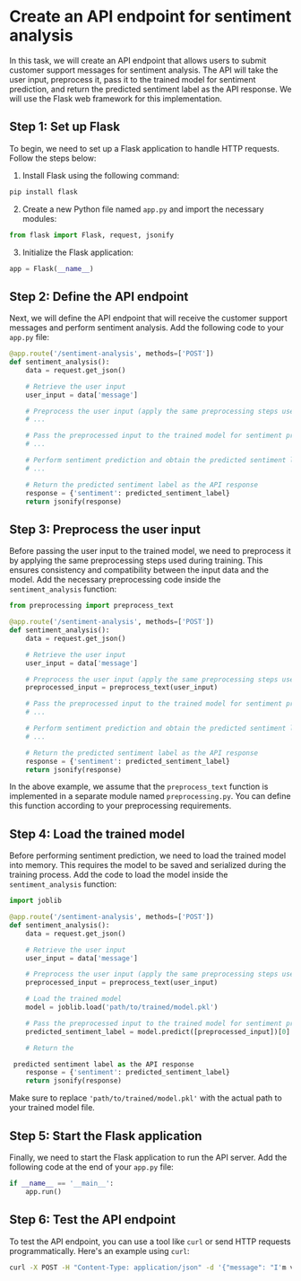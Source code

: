 
#  Create an API endpoint for sentiment analysis

In this task, we will create an API endpoint that allows users to submit customer support messages for sentiment analysis. The API will take the user input, preprocess it, pass it to the trained model for sentiment prediction, and return the predicted sentiment label as the API response. We will use the Flask web framework for this implementation.

## Step 1: Set up Flask

To begin, we need to set up a Flask application to handle HTTP requests. Follow the steps below:

1. Install Flask using the following command:
```python
pip install flask
```

2. Create a new Python file named `app.py` and import the necessary modules:
```python
from flask import Flask, request, jsonify
```

3. Initialize the Flask application:
```python
app = Flask(__name__)
```

## Step 2: Define the API endpoint

Next, we will define the API endpoint that will receive the customer support messages and perform sentiment analysis. Add the following code to your `app.py` file:

```python
@app.route('/sentiment-analysis', methods=['POST'])
def sentiment_analysis():
    data = request.get_json()

    # Retrieve the user input
    user_input = data['message']

    # Preprocess the user input (apply the same preprocessing steps used during training)
    # ...

    # Pass the preprocessed input to the trained model for sentiment prediction
    # ...

    # Perform sentiment prediction and obtain the predicted sentiment label
    # ...

    # Return the predicted sentiment label as the API response
    response = {'sentiment': predicted_sentiment_label}
    return jsonify(response)
```

## Step 3: Preprocess the user input

Before passing the user input to the trained model, we need to preprocess it by applying the same preprocessing steps used during training. This ensures consistency and compatibility between the input data and the model. Add the necessary preprocessing code inside the `sentiment_analysis` function:

```python
from preprocessing import preprocess_text

@app.route('/sentiment-analysis', methods=['POST'])
def sentiment_analysis():
    data = request.get_json()

    # Retrieve the user input
    user_input = data['message']

    # Preprocess the user input (apply the same preprocessing steps used during training)
    preprocessed_input = preprocess_text(user_input)

    # Pass the preprocessed input to the trained model for sentiment prediction
    # ...

    # Perform sentiment prediction and obtain the predicted sentiment label
    # ...

    # Return the predicted sentiment label as the API response
    response = {'sentiment': predicted_sentiment_label}
    return jsonify(response)
```

In the above example, we assume that the `preprocess_text` function is implemented in a separate module named `preprocessing.py`. You can define this function according to your preprocessing requirements.

## Step 4: Load the trained model

Before performing sentiment prediction, we need to load the trained model into memory. This requires the model to be saved and serialized during the training process. Add the code to load the model inside the `sentiment_analysis` function:

```python
import joblib

@app.route('/sentiment-analysis', methods=['POST'])
def sentiment_analysis():
    data = request.get_json()

    # Retrieve the user input
    user_input = data['message']

    # Preprocess the user input (apply the same preprocessing steps used during training)
    preprocessed_input = preprocess_text(user_input)

    # Load the trained model
    model = joblib.load('path/to/trained/model.pkl')

    # Pass the preprocessed input to the trained model for sentiment prediction
    predicted_sentiment_label = model.predict([preprocessed_input])[0]

    # Return the

 predicted sentiment label as the API response
    response = {'sentiment': predicted_sentiment_label}
    return jsonify(response)
```

Make sure to replace `'path/to/trained/model.pkl'` with the actual path to your trained model file.

## Step 5: Start the Flask application

Finally, we need to start the Flask application to run the API server. Add the following code at the end of your `app.py` file:

```python
if __name__ == '__main__':
    app.run()
```

## Step 6: Test the API endpoint

To test the API endpoint, you can use a tool like `curl` or send HTTP requests programmatically. Here's an example using `curl`:

```bash
curl -X POST -H "Content-Type: application/json" -d '{"message": "I'm very satisfied with the customer support!"}' http://localhost:5000/sentiment-analysis
```

